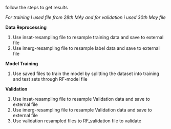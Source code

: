 follow the steps to get results

_For training I used file from 28th MAy and for validation i used 30th May file_

**Data Reprocessing**
1. Use insat-resampling file to resample training data and save to external file
2. Use imerg-resampling file to resample label data and save to external file

**Model Training**
1. Use saved files to train the model by splitting the dataset into training and test sets through RF-model file

**Validation**
1. Use insat-resampling file to resample Validation data and save to external file
2. Use imerg-resampling file to resample Validation data and save to external file
3. Use validation resampled files to RF_validation file to validate
